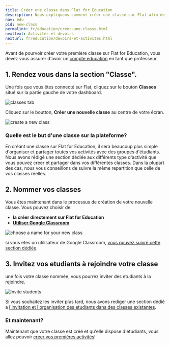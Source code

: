 ```yaml
---
title: Créer une classe dans Flat for Education
description: Nous expliquons comment créer une classe sur Flat afin de pouvoir y reunir vos etudiants et démarrer vos premieres activités
nav: edu
pid: new-class
permalink: fr/education/creer-une-classe.html
nexttext: Activités et devoirs
nexturl: fr/education/devoirs-et-activites.html
---
```


Avant de pourvoir créer votre première classe sur Flat for Education, vous devez vous assurer d'avoir un [compte education](https://flat.io/edu)  en tant que professeur.

## 1. Rendez vous dans la section "Classe".

Une fois que vous êtes connecté sur Flat, cliquez sur le bouton **Classes** situé sur la partie gauche de votre dashboard.

![classes tab](/help/assets/img/edu/classes-tab.png)

Cliquez sur le boutton, **Créer une nouvelle classe** au centre de votre écran.

![create a new class](/help/assets/img/edu/create-class.png)

### Quelle est le but d'une classe sur la plateforme?

En créant une classe sur Flat for Education, il sera beaucoup plus simple d'organiser et partager toutes vos activités avec des groupes d'étudiants. Nous avons rédigé une section dédiée aux différents type d'activité que vous pouvez creer et partager dans vos différentes classes.
Dans la plupart des cas, nous vous conseillons de suivre la même repartition que celle de vos classes réelles.

## 2. Nommer vos classes
Vous êtes maintenant dans le processus de création de votre nouvelle classe. Vous pouvez choisir de:
  * **la créer directement sur Flat for Education**
  * **[Utiliser Google Classroom](/help/en/education/google-classroom/setup-course.html)**

![choose a name for your new class](/help/assets/img/edu/create-class-landing.png)

si vous etes un utilisateur de Google Classroom, [vous pouvez suivre cette section dédiée](/help/en/education/google-classroom/setup-course.html).

## 3. Invitez vos etudiants à rejoindre votre classe

une fois votre classe nommée, vous pourrez inviter des etudiants à la rejoindre.

![Invite students](/help/assets/img/edu/class-add-people-manual.png)

Si vous souhaitez les inviter plus tard, nous avons rediger une section dédié a [l'invitation et l'organisation des etudiants dans des classes existantes](/help/fr/education/inviter-des-etudiants.html).

### Et maintenant?

Maintenant que votre classe est créé et qu'elle dispose d'étudiants, vous allez pouvoir [créer vos premières activités](/help/fr/education/devoirs-et-activites.html)!